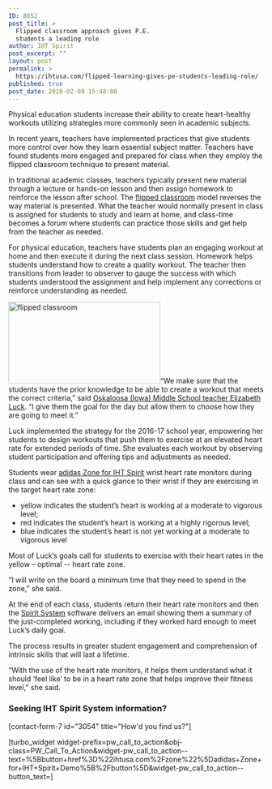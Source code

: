 ```yaml
---
ID: 8052
post_title: >
  Flipped classroom approach gives P.E.
  students a leading role
author: IHT Spirit
post_excerpt: ""
layout: post
permalink: >
  https://ihtusa.com/flipped-learning-gives-pe-students-leading-role/
published: true
post_date: 2018-02-09 15:48:00
---
```

<span style="font-weight: 400;">Physical education students increase their ability to create heart-healthy workouts utilizing strategies more commonly seen in academic subjects.</span>

<span style="font-weight: 400;">In recent years, teachers have implemented practices that give students more control over how they learn essential subject matter. Teachers have found students more engaged and prepared for class when they employ the flipped classroom technique to present material. </span>

<span style="font-weight: 400;">In traditional academic classes, teachers typically present new material through a lecture or hands-on lesson and then assign homework to reinforce the lesson after school. The </span><a href="https://www.teachthought.com/learning/10-pros-cons-flipped-classroom/"><span style="font-weight: 400;">flipped classroom</span></a><span style="font-weight: 400;"> model reverses the way material is presented. What the teacher would normally present in class is assigned for students to study and learn at home, and class-time becomes a forum where students can practice those skills and get help from the teacher as needed. </span>

<span style="font-weight: 400;">For physical education, teachers have students plan an engaging workout at home and then execute it during the next class session. Homework helps students understand how to create a quality workout. The teacher then transitions from leader to observer to gauge the success with which students understood the assignment and help implement any corrections or reinforce understanding as needed.</span><!--more-->

<span style="font-weight: 400;"><a href="https://ihtusa.com/wp-content/uploads/2018/02/PEclassgeneral.jpg"><img class="alignleft wp-image-8053 size-medium" src="https://ihtusa.com/wp-content/uploads/2018/02/PEclassgeneral-300x161.jpg" alt="flipped classroom" width="300" height="161" /></a>“We make sure that the students have the prior knowledge to be able to create a workout that meets the correct criteria,” said </span><a href="https://ihtusa.com/seeking-out-student-feedback-helps-improve-engagement/"><span style="font-weight: 400;">Oskaloosa (Iowa) Middle School teacher Elizabeth Luck</span></a><span style="font-weight: 400;">. “I give them the goal for the day but allow them to choose how they are going to meet it.”</span>

<span style="font-weight: 400;">Luck implemented the strategy for the 2016-17 school year, empowering her students to design workouts that push them to exercise at an elevated heart rate for extended periods of time. She evaluates each workout by observing student participation and offering tips and adjustments as needed.</span>

<span style="font-weight: 400;">Students wear </span><a href="https://ihtusa.com/zone/"><span style="font-weight: 400;">adidas Zone for IHT Spirit</span></a><span style="font-weight: 400;"> wrist heart rate monitors during class and can see with a quick glance to their wrist if they are exercising in the target heart rate zone: </span>
<ul>
 	<li style="font-weight: 400;"><span style="font-weight: 400;">yellow indicates the student’s heart is working at a moderate to vigorous level;</span></li>
 	<li style="font-weight: 400;"><span style="font-weight: 400;">red indicates the student’s heart is working at a highly rigorous level;</span></li>
 	<li style="font-weight: 400;"><span style="font-weight: 400;">blue indicates the student’s heart is not yet working at a moderate to vigorous level</span></li>
</ul>
<span style="font-weight: 400;">Most of Luck’s goals call for students to exercise with their heart rates in the yellow – optimal -- heart rate zone.</span>

<span style="font-weight: 400;">“I will write on the board a minimum time that they need to spend in the zone,” she said.</span>

<span style="font-weight: 400;">At the end of each class, students return their heart rate monitors and then the </span><a href="https://ihtusa.com/spirit-system/"><span style="font-weight: 400;">Spirit System</span></a><span style="font-weight: 400;"> software delivers an email showing them a summary of the just-completed working, including if they worked hard enough to meet Luck’s daily goal.</span>

<span style="font-weight: 400;">The process results in greater student engagement and comprehension of intrinsic skills that will last a lifetime.</span>

<span style="font-weight: 400;">“With the use of the heart rate monitors, it helps them understand what it should ‘feel like’ to be in a heart rate zone that helps improve their fitness level,” she said.</span>
<h3 class="article-newsletter-signup">Seeking IHT Spirit System information?</h3>
<p class="article-newsletter-signup">[contact-form-7 id="3054" title="How'd you find us?"]</p>
[turbo_widget widget-prefix=pw_call_to_action&obj-class=PW_Call_To_Action&widget-pw_call_to_action--text=%5Bbutton+href%3D%22ihtusa.com%2Fzone%22%5Dadidas+Zone+for+IHT+Spirit+Demo%5B%2Fbutton%5D&widget-pw_call_to_action--button_text=]